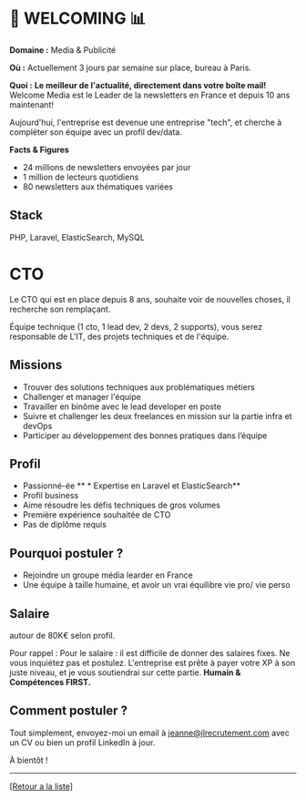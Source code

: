 # 📰 WELCOMING 📊

**Domaine :** Media & Publicité

**Où :** Actuellement 3 jours par semaine sur place, bureau à Paris.

**Quoi :** **Le meilleur de l'actualité, directement dans votre boîte mail!**
Welcome Media est le Leader de la newsletters en France et depuis 10 ans maintenant! 

Aujourd'hui, l'entreprise est devenue une entreprise "tech", et cherche à compléter son équipe avec un profil dev/data.


**Facts & Figures**

* 24 millions de newsletters envoyées par jour 
* 1 million de lecteurs quotidiens
* 80 newsletters aux thématiques variées

## Stack
PHP, Laravel, ElasticSearch, MySQL


# CTO 

Le CTO qui est en place depuis 8 ans, souhaite voir de nouvelles choses, il recherche son remplaçant.

Équipe technique (1 cto, 1 lead dev, 2 devs, 2 supports), vous serez responsable de L'IT, des projets techniques et de l'équipe. 

## Missions

* Trouver des solutions techniques aux problématiques métiers 
* Challenger et manager l'équipe
* Travailler en binôme avec le lead developer en poste
* Suivre et challenger les deux freelances en mission sur la partie infra et devOps 
* Participer au développement des bonnes pratiques dans l’équipe


## Profil

* Passionné-ée
** * Expertise en Laravel et ElasticSearch**
* Profil business
* Aime résoudre les défis techniques de gros volumes
* Première expérience souhaitée de CTO
* Pas de diplôme requis

## Pourquoi postuler ?

* Rejoindre un groupe média learder en France 
* Une équipe à taille humaine, et avoir un vrai équilibre vie pro/ vie perso 

## Salaire

autour de 80K€ selon profil. 

Pour rappel : Pour le salaire : il est difficile de donner des salaires fixes. Ne vous inquiétez pas et postulez. L'entreprise est prête à payer votre XP à son juste niveau, et je vous soutiendrai sur cette partie. **Humain & Compétences FIRST.**


## Comment postuler ?

Tout simplement, envoyez-moi un email à jeanne@jlrecrutement.com avec un CV ou bien un profil LinkedIn à jour. 

À bientôt !

----
<a href="https://github.com/jlondiche/job-board-php/blob/master/README.md">[Retour a la liste]</a>